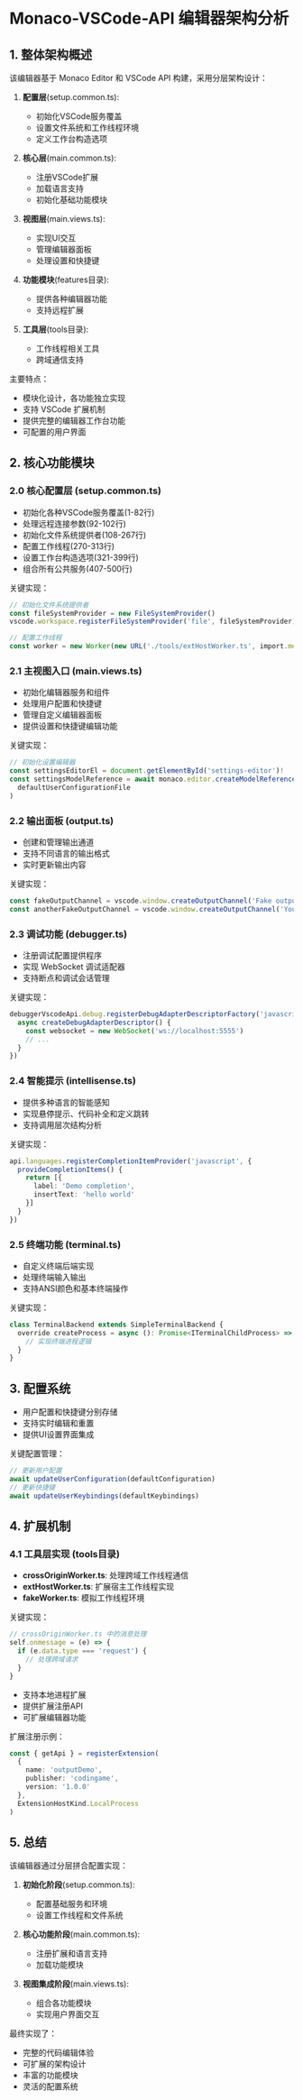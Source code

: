 # Monaco-VSCode-API 编辑器架构分析

## 1. 整体架构概述

该编辑器基于 Monaco Editor 和 VSCode API 构建，采用分层架构设计：

1. **配置层**(setup.common.ts):
   - 初始化VSCode服务覆盖
   - 设置文件系统和工作线程环境
   - 定义工作台构造选项

2. **核心层**(main.common.ts):
   - 注册VSCode扩展
   - 加载语言支持
   - 初始化基础功能模块

3. **视图层**(main.views.ts):
   - 实现UI交互
   - 管理编辑器面板
   - 处理设置和快捷键

4. **功能模块**(features目录):
   - 提供各种编辑器功能
   - 支持远程扩展

5. **工具层**(tools目录):
   - 工作线程相关工具
   - 跨域通信支持

主要特点：
- 模块化设计，各功能独立实现
- 支持 VSCode 扩展机制
- 提供完整的编辑器工作台功能
- 可配置的用户界面

## 2. 核心功能模块

### 2.0 核心配置层 (setup.common.ts)
- 初始化各种VSCode服务覆盖(1-82行)
- 处理远程连接参数(92-102行)
- 初始化文件系统提供者(108-267行)
- 配置工作线程(270-313行)
- 设置工作台构造选项(321-399行)
- 组合所有公共服务(407-500行)

关键实现：
```typescript
// 初始化文件系统提供者
const fileSystemProvider = new FileSystemProvider()
vscode.workspace.registerFileSystemProvider('file', fileSystemProvider)

// 配置工作线程
const worker = new Worker(new URL('./tools/extHostWorker.ts', import.meta.url))
```

### 2.1 主视图入口 (main.views.ts)
- 初始化编辑器服务和组件
- 处理用户配置和快捷键
- 管理自定义编辑器面板
- 提供设置和快捷键编辑功能

关键实现：
```typescript
// 初始化设置编辑器
const settingsEditorEl = document.getElementById('settings-editor')!
const settingsModelReference = await monaco.editor.createModelReference(
  defaultUserConfigurationFile
)
```

### 2.2 输出面板 (output.ts)
- 创建和管理输出通道
- 支持不同语言的输出格式
- 实时更新输出内容

关键实现：
```typescript
const fakeOutputChannel = vscode.window.createOutputChannel('Fake output')
const anotherFakeOutputChannel = vscode.window.createOutputChannel('Your code', 'javascript')
```

### 2.3 调试功能 (debugger.ts)
- 注册调试配置提供程序
- 实现 WebSocket 调试适配器
- 支持断点和调试会话管理

关键实现：
```typescript
debuggerVscodeApi.debug.registerDebugAdapterDescriptorFactory('javascript', {
  async createDebugAdapterDescriptor() {
    const websocket = new WebSocket('ws://localhost:5555')
    // ...
  }
})
```

### 2.4 智能提示 (intellisense.ts)
- 提供多种语言的智能感知
- 实现悬停提示、代码补全和定义跳转
- 支持调用层次结构分析

关键实现：
```typescript
api.languages.registerCompletionItemProvider('javascript', {
  provideCompletionItems() {
    return [{
      label: 'Demo completion',
      insertText: 'hello world'
    }]
  }
})
```

### 2.5 终端功能 (terminal.ts)
- 自定义终端后端实现
- 处理终端输入输出
- 支持ANSI颜色和基本终端操作

关键实现：
```typescript
class TerminalBackend extends SimpleTerminalBackend {
  override createProcess = async (): Promise<ITerminalChildProcess> => {
    // 实现终端进程逻辑
  }
}
```

## 3. 配置系统

- 用户配置和快捷键分别存储
- 支持实时编辑和重置
- 提供UI设置界面集成

关键配置管理：
```typescript
// 更新用户配置
await updateUserConfiguration(defaultConfiguration)
// 更新快捷键
await updateUserKeybindings(defaultKeybindings)
```
## 4. 扩展机制

### 4.1 工具层实现 (tools目录)
- **crossOriginWorker.ts**: 处理跨域工作线程通信
- **extHostWorker.ts**: 扩展宿主工作线程实现
- **fakeWorker.ts**: 模拟工作线程环境

关键实现：
```typescript
// crossOriginWorker.ts 中的消息处理
self.onmessage = (e) => {
  if (e.data.type === 'request') {
    // 处理跨域请求
  }
}
```


- 支持本地进程扩展
- 提供扩展注册API
- 可扩展编辑器功能

扩展注册示例：
```typescript
const { getApi } = registerExtension(
  {
    name: 'outputDemo',
    publisher: 'codingame',
    version: '1.0.0'
  },
  ExtensionHostKind.LocalProcess
)
```

## 5. 总结

该编辑器通过分层拼合配置实现：
1. **初始化阶段**(setup.common.ts):
   - 配置基础服务和环境
   - 设置工作线程和文件系统

2. **核心功能阶段**(main.common.ts):
   - 注册扩展和语言支持
   - 加载功能模块

3. **视图集成阶段**(main.views.ts):
   - 组合各功能模块
   - 实现用户界面交互

最终实现了：
- 完整的代码编辑体验
- 可扩展的架构设计
- 丰富的功能模块
- 灵活的配置系统